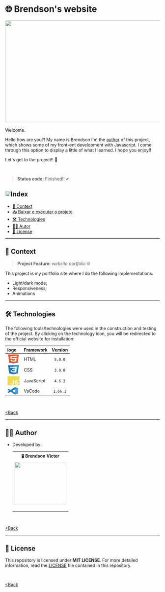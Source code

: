 # 🌐 Brendson's website

<p align="center">
<img height="330" width="850" src="https://user-images.githubusercontent.com/82064724/163681041-d86ee33d-1841-450f-8462-a57659287d17.png">
</p>

Welcome.

Hello how are you?! My name is Brendson I'm the [author](#-Author) of this project, which shows some of my front-ent development with Javascript. I come through this option to display a little of what I learned. I hope you enjoy!!

Let's get to the project!! 🚀

<br>

> <b>Status code:</b>  Finished!! ✔

 ## <img height="18" width="18" src="https://user-images.githubusercontent.com/82064724/151113975-e8ff6813-b253-4670-b626-80e842363ab2.png">Index
<!--ts-->
   * [🧠 Context](#-Context)
   * [📥 Baixar e executar o projeto](#-Baixar-e-executar-o-projeto)
   * [🛠 Technologies](#-Technologies)
   * [✍🏼 Autor](#-Autor)
   * [📝 License](#-license)
<!--te-->

 ---

 ## 🧠 Context
> **Project Feature:**  *website portfolio* 🌐 

This project is my portfolio site where I do the following implementations:

 * Light/dark mode;
 * Responsiveness;
 * Animations

---
## 🛠 Technologies

The following tools/technologies were used in the construction and testing of the project. By clicking on the technology icon, you will be redirected to the official website for installation: <br>

| logo               | Framework                  | Version      |
| :----------------- | :------------------------- | :----------: |
| <a href="https://developer.mozilla.org/pt-BR/docs/Web/HTML" target="_blank"><img align="center" alt="html" height="30" width="40" src="https://raw.githubusercontent.com/devicons/devicon/master/icons/html5/html5-original.svg"></a>                   | HTML                     |  `5.0.0`      |
| <a href="https://www.postgresql.org/download/" target="_blank"><img align="center" alt="css" height="30" width="40" src="https://raw.githubusercontent.com/devicons/devicon/master/icons/css3/css3-original.svg"></a>            | CSS                    |  `3.0.0`       |
| <a href="https://www.typescriptlang.org/" target="_blank"><img align="center" alt="javascript" height="30" width="40" src="https://raw.githubusercontent.com/devicons/devicon/master/icons/javascript/javascript-plain.svg">            | JavaScript                    |  `4.6.2`       |
| <a href="https://code.visualstudio.com/download" target="_blank"><img align="center" alt="VsCode" height="25" width="35" src="https://github.com/devicons/devicon/blob/master/icons/vscode/vscode-original.svg"></a> | VsCode | `1.66.2` |
 
 <br>

[<Back](#Index)
 
---
                 
## ✍🏼 Author


<div align=left>

- <table>
 <p>  Developed by:</p>
  <tr align=center>
    <th><strong> 🎖 Brendson Victor  </strong></th>
  </tr>
   <td>
      <a href="https://github.com/br3nds0n">
        <img width="168" height="140" src="https://media-exp1.licdn.com/dms/image/C4D03AQH4Lyg5QLY14Q/profile-displayphoto-shrink_800_800/0/1649690168220?e=1655337600&v=beta&t=CE9_lwADS7APVkGKaBXv864HxejH2pwiOCwD_wlhHNU" > <p align="left">
</p></a>
    </td>
  </tr>
</table>
</div>

<div align=left>

<br>

[<Back](#Index)
 
---
 
## 📝 License

This repository is licensed under **MIT LICENSE**. For more detailed information, read the [LICENSE](./LICENSE) file contained in this repository.

 <br> 
	
 [<Back](-Brendson's-website)
